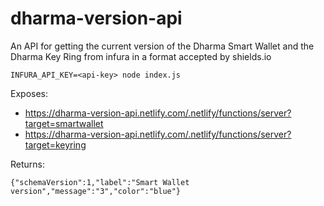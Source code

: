 # dharma-version-api
An API for getting the current version of the Dharma Smart Wallet and the Dharma Key Ring from infura in a format accepted by shields.io

```
INFURA_API_KEY=<api-key> node index.js
```

Exposes:
- https://dharma-version-api.netlify.com/.netlify/functions/server?target=smartwallet
- https://dharma-version-api.netlify.com/.netlify/functions/server?target=keyring

Returns:

```
{"schemaVersion":1,"label":"Smart Wallet version","message":"3","color":"blue"}
```
